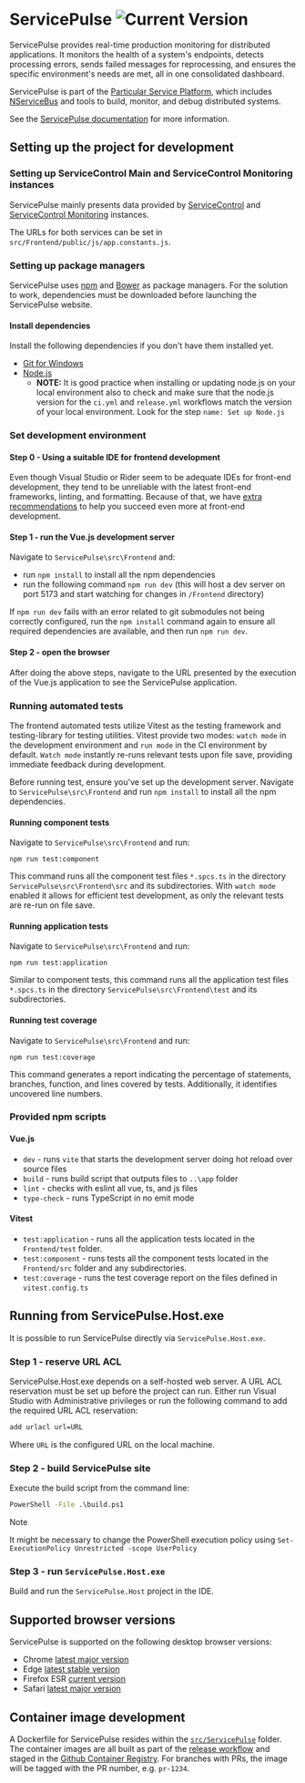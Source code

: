 # ServicePulse ![Current Version](https://img.shields.io/github/release/particular/servicepulse.svg?style=flat&label=current%20version)

ServicePulse provides real-time production monitoring for distributed applications. It monitors the health of a system's endpoints, detects processing errors, sends failed messages for reprocessing, and ensures the specific environment's needs are met, all in one consolidated dashboard.

ServicePulse is part of the [Particular Service Platform](https://particular.net/service-platform), which includes [NServiceBus](https://particular.net/nservicebus) and tools to build, monitor, and debug distributed systems.

See the [ServicePulse documentation](https://docs.particular.net/servicepulse/) for more information.

## Setting up the project for development

### Setting up ServiceControl Main and ServiceControl Monitoring instances

ServicePulse mainly presents data provided by [ServiceControl](https://docs.particular.net/servicecontrol) and [ServiceControl Monitoring](https://docs.particular.net/servicecontrol/monitoring-instances/) instances.

The URLs for both services can be set in `src/Frontend/public/js/app.constants.js`.

### Setting up package managers

ServicePulse uses [npm](https://www.npmjs.com/) and [Bower](https://bower.io/) as package managers. For the solution to work, dependencies must be downloaded before launching the ServicePulse website.

#### Install dependencies

Install the following dependencies if you don't have them installed yet.

- [Git for Windows](https://gitforwindows.org/)
- [Node.js](https://nodejs.org/en/download/)
  - **NOTE:** It is good practice when installing or updating node.js on your local environment also to check and make sure that the node.js version for the `ci.yml` and `release.yml` workflows match the version of your local environment. Look for the step `name: Set up Node.js`

### Set development environment

#### Step 0 - Using a suitable IDE for frontend development

Even though Visual Studio or Rider seem to be adequate IDEs for front-end development, they tend to be unreliable with the latest front-end frameworks, linting, and formatting.
Because of that, we have [extra recommendations](/docs/frontend/frontend-ide.md) to help you succeed even more at front-end development.

#### Step 1 - run the Vue.js development server

Navigate to `ServicePulse\src\Frontend` and:

- run `npm install` to install all the npm dependencies
- run the following command `npm run dev` (this will host a dev server on port 5173 and start watching for changes in `/Frontend` directory)

If `npm run dev` fails with an error related to git submodules not being correctly configured, run the `npm install` command again to ensure all required dependencies are available, and then run `npm run dev`.

#### Step 2 - open the browser

After doing the above steps, navigate to the URL presented by the execution of the Vue.js application to see the ServicePulse application.

### Running automated tests

The frontend automated tests utilize Vitest as the testing framework and testing-library for testing utilities. Vitest provide two modes: `watch mode` in the development environment and `run mode` in the CI environment by default. `Watch mode` instantly re-runs relevant tests upon file save, providing immediate feedback during development.

Before running test, ensure you've set up the development server. Navigate to `ServicePulse\src\Frontend` and run `npm install` to install all the npm dependencies.

#### Running component tests

Navigate to `ServicePulse\src\Frontend` and run:

```console
npm run test:component
```

This command runs all the component test files `*.spcs.ts` in the directory `ServicePulse\src\Frontend\src` and its subdirectories. With `watch mode` enabled it allows for efficient test development, as only the relevant tests are re-run on file save.

#### Running application tests

Navigate to `ServicePulse\src\Frontend` and run:

```console
npm run test:application
```

Similar to component tests, this command runs all the application test files `*.spcs.ts` in the directory `ServicePulse\src\Frontend\test` and its subdirectories.

#### Running test coverage

Navigate to `ServicePulse\src\Frontend` and run:

```console
npm run test:coverage
```

This command generates a report indicating the percentage of statements, branches, function, and lines covered by tests. Additionally, it identifies uncovered line numbers.

### Provided npm scripts

#### Vue.js

- `dev` - runs `vite` that starts the development server doing hot reload over source files
- `build` - runs build script that outputs files to `..\app` folder
- `lint` - checks with eslint all vue, ts, and js files
- `type-check` - runs TypeScript in no emit mode

#### Vitest

- `test:application` - runs all the application tests located in the `Frontend/test` folder.
- `test:component` - runs tests all the component tests located in the `Frontend/src` folder and any subdirectories.
- `test:coverage` - runs the test coverage report on the files defined in `vitest.config.ts`

## Running from ServicePulse.Host.exe

It is possible to run ServicePulse directly via `ServicePulse.Host.exe`.

### Step 1 - reserve URL ACL

ServicePulse.Host.exe depends on a self-hosted web server. A URL ACL reservation must be set up before the project can run. Either run Visual Studio with Administrative privileges or run the following command to add the required URL ACL reservation:

```cmd
add urlacl url=URL
```

Where `URL` is the configured URL on the local machine.

### Step 2 - build ServicePulse site

Execute the build script from the command line:

```cmd
PowerShell -File .\build.ps1
```

> [!NOTE]
> It might be necessary to change the PowerShell execution policy using `Set-ExecutionPolicy Unrestricted -scope UserPolicy`

### Step 3 - run `ServicePulse.Host.exe`

Build and run the `ServicePulse.Host` project in the IDE.

## Supported browser versions

ServicePulse is supported on the following desktop browser versions:

- Chrome [latest major version](https://chromereleases.googleblog.com/)
- Edge [latest stable version](https://learn.microsoft.com/en-us/deployedge/microsoft-edge-relnote-stable-channel)
- Firefox ESR [current version](https://www.mozilla.org/en-US/firefox/enterprise/)
- Safari [latest major version](https://developer.apple.com/safari/)

## Container image development

A Dockerfile for ServicePulse resides within the [`src/ServicePulse`](https://github.com/Particular/ServicePulse/tree/master/src/ServicePulse) folder. The container images are all built as part of the [release workflow](https://github.com/Particular/ServicePulse/blob/master/.github/workflows/release.yml) and staged in the [Github Container Registry](https://github.com/Particular/ServicePulse/pkgs/container/servicepulse). For branches with PRs, the image will be tagged with the PR number, e.g. `pr-1234`.
